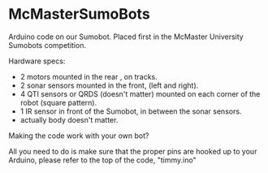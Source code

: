 # McMasterSumoBots
Arduino code on our Sumobot. Placed first in the McMaster University Sumobots competition.

Hardware specs:

* 2 motors mounted in the rear , on tracks.
* 2 sonar sensors mounted in the front, (left and right).
* 4 QTI sensors or QRDS (doesn't matter) mounted on each corner of the robot (square pattern).
* 1 IR sensor in front of the Sumobot, in between the sonar sensors.
* actually body doesn't matter.


Making the code work with your own bot?

All you need to do is make sure that the proper pins are hooked up to your Arduino, please refer to the top of the code, "timmy.ino"
